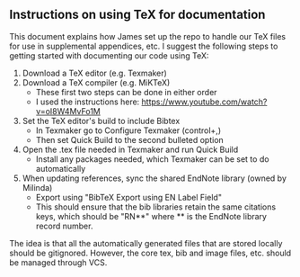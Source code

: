 ## Instructions on using TeX for documentation
This document explains how James set up the repo to handle our TeX files for use in supplemental appendices, etc.
I suggest the following steps to getting started with documenting our code using TeX:
1. Download a TeX editor (e.g. Texmaker)
2. Download a TeX compiler (e.g. MiKTeX)
   * These first two steps can be done in either order
   * I used the instructions here: https://www.youtube.com/watch?v=oI8W4MvFo1M
3. Set the TeX editor's build to include Bibtex
   * In Texmaker go to Configure Texmaker (control+,)
   * Then set Quick Build to the second bulleted option
4. Open the .tex file needed in Texmaker and run Quick Build
   * Install any packages needed, which Texmaker can be set to do automatically
5. When updating references, sync the shared EndNote library (owned by Milinda)
   * Export using "BibTeX Export using EN Label Field"
   * This should ensure that the bib libraries retain the same citations keys,
     which should be "RN**" where ** is the EndNote library record number.

The idea is that all the automatically generated files that are stored locally should be gitignored.
However, the core tex, bib and image files, etc. should be managed through VCS.
